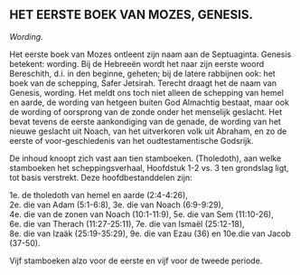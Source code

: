## HET EERSTE BOEK VAN MOZES, GENESIS.

*Wording.*

Het eerste boek van Mozes ontleent zijn naam aan de Septuaginta. Genesis betekent: wording. Bij de Hebreeën wordt het naar zijn eerste woord Bereschith, d.i. in den beginne, geheten; bij de latere rabbijnen ook: het boek van de schepping, Safer Jetsirah. Terecht draagt het de naam van Genesis, wording. Het meldt ons toch niet alleen de schepping van hemel en aarde, de wording van hetgeen buiten God Almachtig bestaat, maar ook de wording of oorsprong van de zonde onder het menselijk geslacht. Het bevat tevens de eerste aankondiging van de genade, de wording van het nieuwe geslacht uit Noach, van het uitverkoren volk uit Abraham, en zo de eerste of voor-geschiedenis van het oudtestamentische Godsrijk.

De inhoud knoopt zich vast aan tien stamboeken. (Tholedoth), aan welke stamboeken het scheppingsverhaal, Hoofdstuk 1-2 vs. 3 ten grondslag ligt, tot basis verstrekt. Deze hoofdbestanddelen zijn:

1e. de tholedoth van hemel en aarde (2:4-4:26),  
2e. die van Adam (5:1-6:8), 3e. die van Noach (6:9-9:29),  
4e. die van de zonen van Noach (10:1-11:9), 5e. die van Sem (11:10-26),  
6e. die van Therach (11:27-25:11), 7e. die van Ismaël (25:12-18),  
8e. die van Izaäk (25:19-35:29), 9e. die van Ezau (36) en 10e.die van Jacob (37-50).

Vijf stamboeken alzo voor de eerste en vijf voor de tweede periode.


